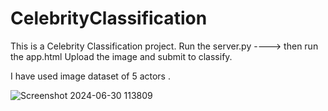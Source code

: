 # CelebrityClassification

This is a Celebrity Classification project.
Run the server.py ----> then run the app.html
Upload the image and submit to classify.

I have used image dataset of 5 actors .

![Screenshot 2024-06-30 113809](https://github.com/SUBODH-sys/CelebrityClassification/assets/120254656/6c303cfc-0076-41db-940c-6b15da39c479)


